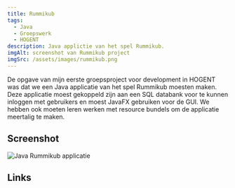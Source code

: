 ```yaml
---
title: Rummikub
tags:
  - Java
  - Groepswerk
  - HOGENT
description: Java applictie van het spel Rummikub.
imgAlt: screenshot van Rummikub project
imgSrc: /assets/images/rummikub.png
---
```


De opgave van mijn eerste groepsproject voor development in HOGENT was dat we een Java applicatie van het spel Rummikub moesten maken. Deze applicatie moest gekoppeld zijn aan een SQL databank voor te kunnen inloggen met gebruikers en moest JavaFX gebruiken voor de GUI. We hebben ook moeten leren werken met resource bundels om de applicatie meertalig te maken.

## Screenshot

![Java Rummikub applicatie](/assets/images/rummikub.png)

## Links

<GitHubBtn href="https://github.com/bengeendokter/HOGENT-rummikub" />
